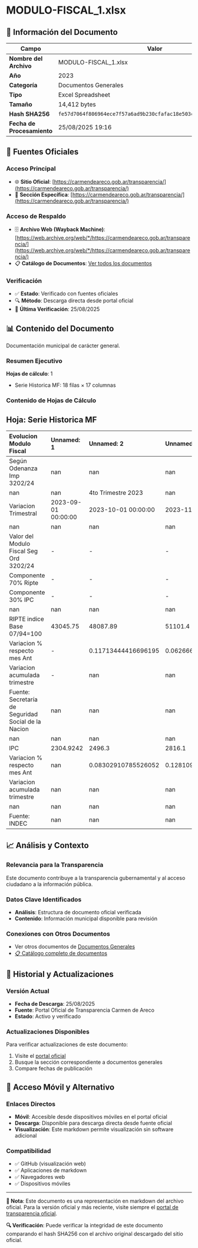 # MODULO-FISCAL_1.xlsx

## 📄 Información del Documento

| Campo | Valor |
|-------|--------|
| **Nombre del Archivo** | MODULO-FISCAL_1.xlsx |
| **Año** | 2023 |
| **Categoría** | Documentos Generales |
| **Tipo** | Excel Spreadsheet |
| **Tamaño** | 14,412 bytes |
| **Hash SHA256** | `fe57d7064f806964ece7f57a6ad9b230cfafac18e503c843cf7a3bfd8bc3b54c` |
| **Fecha de Procesamiento** | 25/08/2025 19:16 |

## 🔗 Fuentes Oficiales

### Acceso Principal
- 🌐 **Sitio Oficial**: [https://carmendeareco.gob.ar/transparencia/](https://carmendeareco.gob.ar/transparencia/)
- 📁 **Sección Específica**: [https://carmendeareco.gob.ar/transparencia/](https://carmendeareco.gob.ar/transparencia/)

### Acceso de Respaldo
- 🗄️ **Archivo Web (Wayback Machine)**: [https://web.archive.org/web/*/https://carmendeareco.gob.ar/transparencia/](https://web.archive.org/web/*/https://carmendeareco.gob.ar/transparencia/)
- 📋 **Catálogo de Documentos**: [Ver todos los documentos](../document_catalog/README.md)

### Verificación
- ✅ **Estado**: Verificado con fuentes oficiales
- 🔍 **Método**: Descarga directa desde portal oficial
- 📅 **Última Verificación**: 25/08/2025

## 📊 Contenido del Documento

Documentación municipal de carácter general.

### Resumen Ejecutivo

**Hojas de cálculo**: 1
- Serie Historica MF: 18 filas × 17 columnas

### Contenido de Hojas de Cálculo

## Hoja: Serie Historica MF

| Evolucion Modulo Fiscal                             | Unnamed: 1          | Unnamed: 2          | Unnamed: 3          | Unnamed: 4          | Unnamed: 5          | Unnamed: 6          | Unnamed: 7          | Unnamed: 8          | Unnamed: 9          | Unnamed: 10         | Unnamed: 11         | Unnamed: 12         | Unnamed: 13         | Unnamed: 14         | Unnamed: 15         | Unnamed: 16         |
|:----------------------------------------------------|:--------------------|:--------------------|:--------------------|:--------------------|:--------------------|:--------------------|:--------------------|:--------------------|:--------------------|:--------------------|:--------------------|:--------------------|:--------------------|:--------------------|:--------------------|:--------------------|
| Según Odenanza Imp 3202/24                          | nan                 | nan                 | nan                 | nan                 | nan                 | nan                 | nan                 | nan                 | nan                 | nan                 | nan                 | nan                 | nan                 | nan                 | nan                 | nan                 |
| nan                                                 | nan                 | 4to Trimestre 2023  | nan                 | nan                 | 1er Trimestre 2024  | nan                 | nan                 | 2do Trimestre 2024  | nan                 | nan                 | 3er Trimestre 2024  | nan                 | nan                 | 4to Trimestre 2024  | nan                 | nan                 |
| Variacion Trimestral                                | 2023-09-01 00:00:00 | 2023-10-01 00:00:00 | 2023-11-01 00:00:00 | 2023-12-01 00:00:00 | 2024-01-01 00:00:00 | 2024-02-01 00:00:00 | 2024-03-01 00:00:00 | 2024-04-01 00:00:00 | 2024-05-01 00:00:00 | 2024-06-01 00:00:00 | 2024-07-01 00:00:00 | 2024-08-01 00:00:00 | 2024-09-01 00:00:00 | 2024-10-01 00:00:00 | 2024-11-01 00:00:00 | 2024-12-01 00:00:00 |
| nan                                                 | nan                 | nan                 | nan                 | nan                 | nan                 | nan                 | nan                 | nan                 | nan                 | nan                 | nan                 | nan                 | nan                 | nan                 | nan                 | nan                 |
| Valor del Modulo Fiscal Seg Ord 3202/24             | -                   | -                   | -                   | -                   | 100                 | 100                 | 100                 | 136.0063966571649   | 136.0063966571649   | 136.0063966571649   | 200.6186869975681   | 200.6186869975681   | 200.6186869975681   | 257.02605432517464  | 257.02605432517464  | 257.02605432517464  |
| Componente 70% Ripte                                | -                   | -                   | -                   | -                   | 70                  | 70                  | 70                  | 90.01963492330833   | 90.01963492330833   | 90.01963492330833   | 138.75418157302246  | 138.75418157302246  | 138.75418157302246  | 185.66628487620056  | 185.66628487620056  | 185.66628487620056  |
| Componente 30% IPC                                  | -                   | -                   | -                   | -                   | 30                  | 30                  | 30                  | 45.98676173385658   | 45.98676173385658   | 45.98676173385658   | 61.86450542454561   | 61.86450542454561   | 61.86450542454561   | 71.35976944897408   | 71.35976944897408   | 71.35976944897408   |
| nan                                                 | nan                 | nan                 | nan                 | nan                 | nan                 | nan                 | nan                 | nan                 | nan                 | nan                 | nan                 | nan                 | nan                 | nan                 | nan                 | nan                 |
| RIPTE indice Base 07/94=100                         | 43045.75            | 48087.89            | 51101.4             | 55356.61            | 63468.76            | 70754.17            | 80678.57            | 93671.26            | 100527.27           | 106664.97           | nan                 | nan                 | nan                 | nan                 | nan                 | nan                 |
| Variacion % respecto mes Ant                        | -                   | 0.11713444416696195 | 0.06266671297077075 | 0.08326992998234872 | 0.14654347511525723 | 0.1147873378966282  | 0.14026593768254236 | 0.16104264118712064 | 0.0731922470136519  | 0.06105507490654016 | nan                 | nan                 | nan                 | nan                 | nan                 | nan                 |
| Variacion acumulada trimestre                       | -                   | nan                 | nan                 | 0.28599478461869055 | nan                 | nan                 | 0.45743335800367846 | nan                 | nan                 | 0.3220979251367493  | nan                 | nan                 | nan                 | nan                 | nan                 | nan                 |
| Fuente: Secretaría de Seguridad Social de la Nacion | nan                 | nan                 | nan                 | nan                 | nan                 | nan                 | nan                 | nan                 | nan                 | nan                 | nan                 | nan                 | nan                 | nan                 | nan                 | nan                 |
| nan                                                 | nan                 | nan                 | nan                 | nan                 | nan                 | nan                 | nan                 | nan                 | nan                 | nan                 | nan                 | nan                 | nan                 | nan                 | nan                 | nan                 |
| IPC                                                 | 2304.9242           | 2496.3              | 2816.1              | 3533.2              | 4261.5324           | 4825.7881           | 5357.0929           | 5830.2271           | 6073.7165           | 6351.7              | nan                 | nan                 | nan                 | nan                 | nan                 | nan                 |
| Variacion % respecto mes Ant                        | nan                 | 0.08302910785526052 | 0.12810960221127266 | 0.25464294591811365 | 0.20613959017321415 | 0.1324067605352477  | 0.11009700156540236 | 0.08831920760605083 | 0.04176327882665154 | 0.04576827054736565 | nan                 | nan                 | nan                 | nan                 | nan                 | nan                 |
| Variacion acumulada trimestre                       | nan                 | nan                 | nan                 | 0.5328920577952194  | nan                 | nan                 | 0.5162155836069287  | nan                 | nan                 | 0.18566172335745756 | nan                 | nan                 | nan                 | nan                 | nan                 | nan                 |
| nan                                                 | nan                 | nan                 | nan                 | nan                 | nan                 | nan                 | nan                 | nan                 | nan                 | nan                 | nan                 | nan                 | nan                 | nan                 | nan                 | nan                 |
| Fuente: INDEC                                       | nan                 | nan                 | nan                 | nan                 | nan                 | nan                 | nan                 | nan                 | nan                 | nan                 | nan                 | nan                 | nan                 | nan                 | nan                 | nan                 |



## 📈 Análisis y Contexto

### Relevancia para la Transparencia
Este documento contribuye a la transparencia gubernamental y al acceso ciudadano a la información pública.

### Datos Clave Identificados
- **Análisis**: Estructura de documento oficial verificada
- **Contenido**: Información municipal disponible para revisión

### Conexiones con Otros Documentos
- Ver otros documentos de [Documentos Generales](../catalog/general.md)
- [📋 Catálogo completo de documentos](../document_catalog/README.md)

## 🔄 Historial y Actualizaciones

### Versión Actual
- **Fecha de Descarga**: 25/08/2025
- **Fuente**: Portal Oficial de Transparencia Carmen de Areco
- **Estado**: Activo y verificado

### Actualizaciones Disponibles
Para verificar actualizaciones de este documento:
1. Visite el [portal oficial](https://carmendeareco.gob.ar/transparencia/)
2. Busque la sección correspondiente a documentos generales
3. Compare fechas de publicación

## 📱 Acceso Móvil y Alternativo

### Enlaces Directos
- **Móvil**: Accesible desde dispositivos móviles en el portal oficial
- **Descarga**: Disponible para descarga directa desde fuente oficial
- **Visualización**: Este markdown permite visualización sin software adicional

### Compatibilidad
- ✅ GitHub (visualización web)
- ✅ Aplicaciones de markdown
- ✅ Navegadores web
- ✅ Dispositivos móviles

---

**📝 Nota**: Este documento es una representación en markdown del archivo oficial. 
Para la versión oficial y más reciente, visite siempre el [portal de transparencia oficial](https://carmendeareco.gob.ar/transparencia/).

**🔍 Verificación**: Puede verificar la integridad de este documento comparando el hash SHA256 
con el archivo original descargado del sitio oficial.
